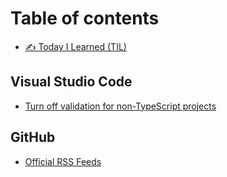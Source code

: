 # Table of contents

* [✍️ Today I Learned \(TIL\)](README.md)

## Visual Studio Code <a id="vscode"></a>

* [Turn off validation for non-TypeScript projects](vscode/turn-off-type-checks-for-non-typescript-projects.md)

## GitHub

* [Official RSS Feeds](github/official-rss-feeds.md)

